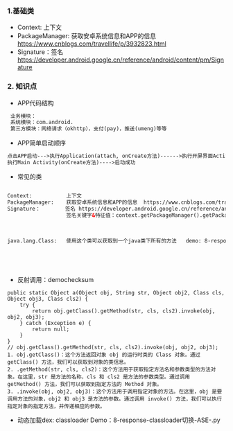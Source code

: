 ### 1.基础类
- Context: 上下文 
- PackageManager: 获取安卓系统信息和APP的信息  https://www.cnblogs.com/travellife/p/3932823.html
- Signature：签名 https://developer.android.google.cn/reference/android/content/pm/Signature


### 2.  知识点
- APP代码结构
```html
 业务模块：
 系统模块：com.android.
 第三方模块：网络请求（okhttp），支付(pay)，推送(umeng)等等
```
- APP简单启动顺序
```html
点击APP启动--->执行Application(attach, onCreate方法)------>执行开屏界面Activity--
执行Main Activity(onCreate方法)---->启动成功
``` 
- 常见的类
```html

Context:           上下文 
PackageManager:    获取安卓系统信息和APP的信息  https://www.cnblogs.com/travellife/p/3932823.html
Signature：        签名 https://developer.android.google.cn/reference/android/content/pm/Signature
                   签名关键字&特征值：context.getPackageManager().getPackageInfo(context.getPackageName(), 64).signatures[0].hashCode()
                   
                   
                   
java.lang.Class:   使用这个类可以获取到一个java类下所有的方法   demo: 8-response-enc-frida.py 



  
```

- 反射调用：demochecksum 
```textmate
public static Object a(Object obj, String str, Object obj2, Class cls, Object obj3, Class cls2) {
    try {
        return obj.getClass().getMethod(str, cls, cls2).invoke(obj, obj2, obj3);
    } catch (Exception e) {
        return null;
    }
}
// obj.getClass().getMethod(str, cls, cls2).invoke(obj, obj2, obj3); 
1. obj.getClass()：这个方法返回对象 obj 的运行时类的 Class 对象。通过 getClass() 方法，我们可以获取到对象的类信息。
2. .getMethod(str, cls, cls2)：这个方法用于获取指定方法名和参数类型的方法对象。在这里，str 是方法的名称，cls 和 cls2 是方法的参数类型。通过调用 getMethod() 方法，我们可以获取到指定方法的 Method 对象。
3. .invoke(obj, obj2, obj3)：这个方法用于调用指定对象的方法。在这里，obj 是要调用方法的对象，obj2 和 obj3 是方法的参数。通过调用 invoke() 方法，我们可以执行指定对象的指定方法，并传递相应的参数。

```
- 动态加载dex: classloader  Demo：8-response-classloader切换-ASE-.py

